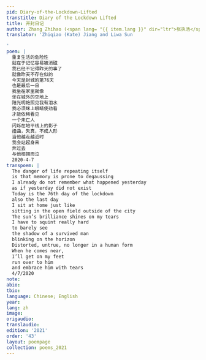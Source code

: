 ```yaml
---
pid: Diary-of-the-Lockdown-Lifted
transtitle: Diary of the Lockdown Lifted
title: 开封日记
author: Zhang Zhihao (<span lang= "{{ item.lang }}" dir="ltr">张执浩</span>)
translator: 'Zhiqiao (Kate) Jiang and Liwa Sun

'
poem: |
  重复生活的危险性
  就在于记忆容易被消磁
  我已经不记得昨天的事了
  就像昨天不存在似的
  今天是封城的第76天
  也是最后一日
  我坐在家里就像
  坐在城外的空地上
  阳光明艳照见我有泪水
  我必须眯上眼睛使劲看
  才能依稀看见
  一个未亡人
  闪烁在地平线上的影子
  扭曲，失真，不成人形
  当他越走越近时
  我会站起身来
  奔过去
  与他相拥而泣
  2020-4-7
transpoem: |
  The danger of life repeating itself
  is that memory is prone to degaussing
  I already do not remember what happened yesterday
  as if yesterday did not exist
  Today is the 76th day of the lockdown
  also the last day
  I sit at home just like
  sitting in the open field outside of the city
  The sun’s brilliance shines on my tears
  I have to squint really hard
  to barely see
  the shadow of a survived man
  blinking on the horizon
  Distorted, untrue, no longer in a human form
  When he comes near,
  I’ll get on my feet
  run over to him
  and embrace him with tears
  4/7/2020
note: 
abio: 
tbio: 
language: Chinese; English
year: 
lang: zh
image: 
origaudio: 
translaudio: 
edition: '2021'
order: '43'
layout: poempage
collection: poems_2021
---
```

